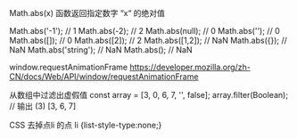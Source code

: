 Math.abs(x) 函数返回指定数字 “x“ 的绝对值

Math.abs('-1');     // 1
Math.abs(-2);       // 2
Math.abs(null);     // 0
Math.abs('');       // 0
Math.abs([]);       // 0
Math.abs([2]);      // 2
Math.abs([1,2]);    // NaN
Math.abs({});       // NaN
Math.abs('string'); // NaN
Math.abs();         // NaN


window.requestAnimationFrame
https://developer.mozilla.org/zh-CN/docs/Web/API/window/requestAnimationFrame

从数组中过滤出虚假值
const array = [3, 0, 6, 7, '', false];
array.filter(Boolean);
// 输出
(3) [3, 6, 7]


CSS 去掉点li 的点
li {list-style-type:none;}